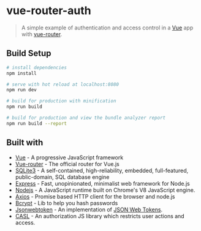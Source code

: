 # vue-router-auth

> A simple example of authentication and access control in a [Vue](https://vuejs.org/) app with [vue-router](https://router.vuejs.org/).

## Build Setup

``` bash
# install dependencies
npm install

# serve with hot reload at localhost:8080
npm run dev

# build for production with minification
npm run build

# build for production and view the bundle analyzer report
npm run build --report
```

## Built with
- [Vue](https://vuejs.org/) - A progressive JavaScript framework
- [Vue-router](https://router.vuejs.org/) - The official router for Vue.js
- [SQLite3](https://www.sqlite.org/index.html) - A self-contained, high-reliability, embedded, full-featured, public-domain, SQL database engine
- [Express](https://expressjs.com/) - Fast, unopinionated, minimalist web framework for Node.js
- [Nodejs](https://nodejs.org/en/) - A JavaScript runtime built on Chrome's V8 JavaScript engine.
- [Axios](https://github.com/axios/axios) - Promise based HTTP client for the browser and node.js
- [Bcrypt](https://www.npmjs.com/package/bcrypt) - Lib to help you hash passwords
- [Jsonwebtoken](https://www.npmjs.com/package/jsonwebtoken) - An implementation of [JSON Web Tokens](https://en.wikipedia.org/wiki/JSON_Web_Token).
- [CASL](https://github.com/stalniy/casl) - An authorization JS library which restricts user actions and access.